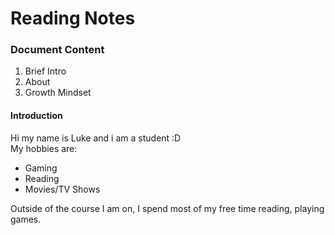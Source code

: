 # Reading Notes
### Document Content
1. Brief Intro
2. About
3. Growth Mindset
  
#### Introduction
Hi my name is Luke and i am a student :D  
My hobbies are:
  
- Gaming
- Reading
- Movies/TV Shows
  
Outside of the course I am on, I spend most of my free time reading, playing games.  
  
####
